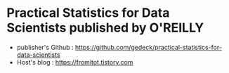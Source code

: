 # Practical Statistics for Data Scientists published by O'REILLY

- publisher's Github : https://github.com/gedeck/practical-statistics-for-data-scientists
- Host's blog : https://fromitot.tistory.com
